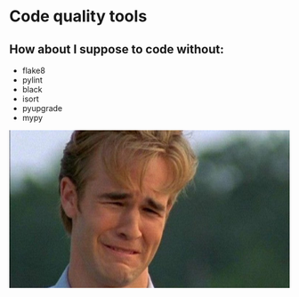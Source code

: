 # Code quality tools

## How about I suppose to code without:

- flake8
- pylint
- black
- isort
- pyupgrade
- mypy

![cry](assets/crying.jpg)
